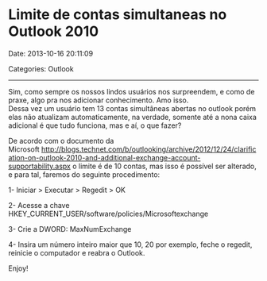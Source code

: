 # Limite de contas simultaneas no Outlook 2010

Date: 2013-10-16 20:11:09

Categories: Outlook

---

<p>Sim, como sempre os nossos lindos usuários nos surpreendem, e como de praxe, algo pra nos adicionar conhecimento. Amo isso.<br />
Dessa vez um usuário tem 13 contas simultâneas abertas no outlook porém elas não atualizam automaticamente, na verdade, somente até a nona caixa adicional é que tudo funciona, mas e aí, o que fazer?</p>
<p>De acordo com o documento da Microsoft <a href="http://blogs.technet.com/b/outlooking/archive/2012/12/24/clarification-on-outlook-2010-and-additional-exchange-account-supportability.aspx">http://blogs.technet.com/b/outlooking/archive/2012/12/24/clarification-on-outlook-2010-and-additional-exchange-account-supportability.aspx</a> o limite é de 10 contas, mas isso é possível ser alterado, e para tal, faremos do seguinte procedimento:</p>
<p>1- Iniciar &gt; Executar &gt; Regedit &gt; OK</p>
<p>2- Acesse a chave HKEY_CURRENT_USER/software/policies/Microsoftexchange</p>
<p>3- Crie a DWORD: MaxNumExchange</p>
<p>4- Insira um número inteiro maior que 10, 20 por exemplo, feche o regedit, reinicie o computador e reabra o Outlook.</p>
<p>Enjoy!</p>
